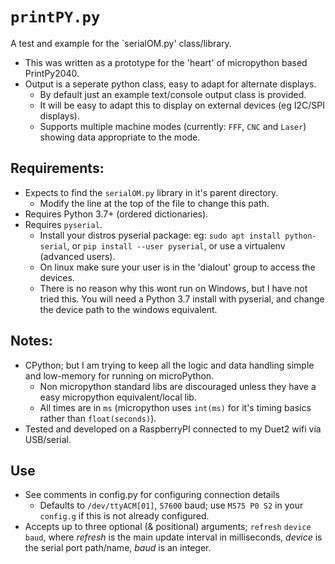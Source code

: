 # `printPY.py`
A test and example for the `serialOM.py' class/library.
* This was written as a prototype for the 'heart' of micropython based PrintPy2040.
* Output is a seperate python class, easy to adapt for alternate displays.
  * By default just an example text/console output class is provided.
  * It will be easy to adapt this to display on external devices (eg I2C/SPI displays).
  * Supports multiple machine modes (currently: `FFF`, `CNC` and `Laser`) showing data appropriate to the mode.

## Requirements:
* Expects to find the `serialOM.py` library in it's parent directory.
  * Modify the line at the top of the file to change this path.
* Requires Python 3.7+ (ordered dictionaries).
* Requires `pyserial`.
  * Install your distros pyserial package: eg: `sudo apt install python-serial`, or `pip install --user pyserial`, or use a virtualenv (advanced users).
  * On linux make sure your user is in the 'dialout' group to access the devices.
  * There is no reason why this wont run on Windows, but I have not tried this. You will need a Python 3.7 install with pyserial, and change the device path to the windows equivalent.

## Notes:
* CPython; but I am trying to keep all the logic and data handling simple and low-memory for running on microPython.
  * Non micropython standard libs are discouraged unless they have a easy micropython equivalent/local lib.
  * All times are in `ms` (micropython uses `int(ms)` for it's timing basics rather than `float(seconds)`).
* Tested and developed on a RaspberryPI connected to my Duet2 wifi via USB/serial.

## Use
* See comments in config.py for configuring connection details
  * Defaults to `/dev/ttyACM[01]`, `57600` baud; use `M575 P0 S2` in your `config.g` if this is not already configured.
* Accepts up to three optional (& positional) arguments; `refresh` `device` `baud`, where *refresh* is the main update interval in milliseconds, *device* is the serial port path/name, *baud* is an integer.
